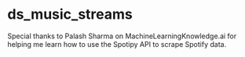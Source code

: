 # ds_music_streams

Special thanks to Palash Sharma on MachineLearningKnowledge.ai for helping me learn how to use the Spotipy API to scrape Spotify data.
